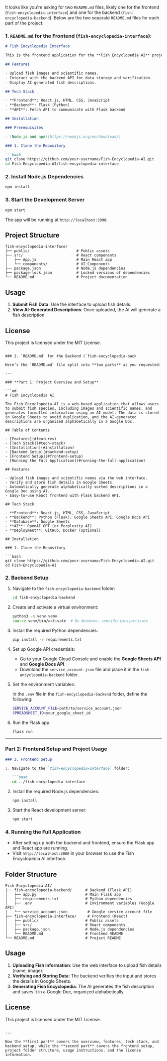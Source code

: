 It looks like you're asking for two `README.md` files, likely one for the frontend (`fish-encyclopedia-interface`) and one for the backend (`fish-encyclopedia-backend`). Below are the two separate `README.md` files for each part of the project:

### 1. `README.md` for the Frontend (`fish-encyclopedia-interface`):

```md
# Fish Encyclopedia Interface

This is the frontend application for the **Fish Encyclopedia AI** project. It is built using React and serves as the user interface where users can upload fish images and scientific names.

## Features

- Upload fish images and scientific names.
- Interact with the backend API for data storage and verification.
- Display AI-generated fish descriptions.

## Tech Stack

- **Frontend**: React.js, HTML, CSS, JavaScript
- **Backend**: Flask (Python)
- **API**: Fetch API to communicate with Flask backend

## Installation

### Prerequisites

- [Node.js and npm](https://nodejs.org/en/download/)

### 1. Clone the Repository

```bash
git clone https://github.com/your-username/Fish-Encyclopedia-AI.git
cd Fish-Encyclopedia-AI/fish-encyclopedia-interface
```

### 2. Install Node.js Dependencies

```bash
npm install
```

### 3. Start the Development Server

```bash
npm start
```

The app will be running at `http://localhost:3000`.

## Project Structure

```
fish-encyclopedia-interface/
├── public/                     # Public assets
├── src/                        # React components
│   ├── App.js                  # Main React app
│   └── components/             # UI Components
├── package.json                # Node.js dependencies
├── package-lock.json           # Locked versions of dependencies
└── README.md                   # Project documentation
```

## Usage

1. **Submit Fish Data**: Use the interface to upload fish details.
2. **View AI-Generated Descriptions**: Once uploaded, the AI will generate a fish description.

## License

This project is licensed under the MIT License.
```

### 2. `README.md` for the Backend (`fish-encyclopedia-back

Here’s the `README.md` file split into **two parts** as you requested:

---

### **Part 1: Project Overview and Setup**

```md
# Fish Encyclopedia AI

The Fish Encyclopedia AI is a web-based application that allows users to submit fish species, including images and scientific names, and generates formatted information using an AI model. The data is stored in Google Sheets to avoid duplication, and the AI-generated descriptions are organized alphabetically in a Google Doc.

## Table of Contents

- [Features](#features)
- [Tech Stack](#tech-stack)
- [Installation](#installation)
- [Backend Setup](#backend-setup)
- [Frontend Setup](#frontend-setup)
- [Running the Full Application](#running-the-full-application)

## Features

- Upload fish images and scientific names via the web interface.
- Verify and store fish details in Google Sheets.
- Automatically generate alphabetically sorted descriptions in a Google Doc using AI.
- Easy-to-use React frontend with Flask backend API.

## Tech Stack

- **Frontend**: React.js, HTML, CSS, JavaScript
- **Backend**: Python (Flask), Google Sheets API, Google Docs API
- **Database**: Google Sheets
- **AI**: OpenAI GPT (or Perplexity AI)
- **Deployment**: GitHub, Docker (optional)

## Installation

### 1. Clone the Repository

```bash
git clone https://github.com/your-username/Fish-Encyclopedia-AI.git
cd Fish-Encyclopedia-AI
```

### 2. Backend Setup

1. Navigate to the `fish-encyclopedia-backend` folder:

   ```bash
   cd fish-encyclopedia-backend
   ```

2. Create and activate a virtual environment:

   ```bash
   python3 -m venv venv
   source venv/bin/activate  # On Windows: venv\Scripts\activate
   ```

3. Install the required Python dependencies:

   ```bash
   pip install -r requirements.txt
   ```

4. Set up Google API credentials:

   - Go to your Google Cloud Console and enable the **Google Sheets API** and **Google Docs API**.
   - Download the `service_account.json` file and place it in the `fish-encyclopedia-backend` folder.

5. Set the environment variables:

   In the `.env` file in the `fish-encyclopedia-backend` folder, define the following:

   ```bash
   SERVICE_ACCOUNT_FILE=path/to/service_account.json
   SPREADSHEET_ID=your_google_sheet_id
   ```

6. Run the Flask app:

   ```bash
   flask run
   ```

---

### **Part 2: Frontend Setup and Project Usage**

```md
### 3. Frontend Setup

1. Navigate to the `fish-encyclopedia-interface` folder:

   ```bash
   cd ../fish-encyclopedia-interface
   ```

2. Install the required Node.js dependencies:

   ```bash
   npm install
   ```

3. Start the React development server:

   ```bash
   npm start
   ```

### 4. Running the Full Application

- After setting up both the backend and frontend, ensure the Flask app and React app are running.
- Visit `http://localhost:3000` in your browser to use the Fish Encyclopedia AI interface.

## Folder Structure

```
Fish-Encyclopedia-AI/
├── fish-encyclopedia-backend/      # Backend (Flask API)
│   ├── app.py                      # Main Flask app
│   ├── requirements.txt            # Python dependencies
│   ├── .env                        # Environment variables (Google API)
│   └── service_account.json         # Google service account file
├── fish-encyclopedia-interface/     # Frontend (React)
│   ├── public/                     # Public assets
│   ├── src/                        # React components
│   ├── package.json                # Node.js dependencies
│   └── README.md                   # Frontend README
└── README.md                       # Project README
```

## Usage

1. **Uploading Fish Information**: Use the web interface to upload fish details (name, image).
2. **Verifying and Storing Data**: The backend verifies the input and stores the details in Google Sheets.
3. **Generating Fish Encyclopedia**: The AI generates the fish description and saves it in a Google Doc, organized alphabetically.

## License

This project is licensed under the MIT License.
```

---

Now the **first part** covers the overview, features, tech stack, and backend setup, while the **second part** covers the frontend setup, project folder structure, usage instructions, and the license information.
